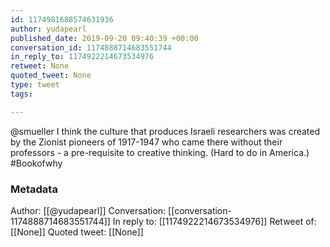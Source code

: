 ```yaml
---
id: 1174981688574631936
author: yudapearl
published_date: 2019-09-20 09:40:39 +00:00
conversation_id: 1174888714683551744
in_reply_to: 1174922214673534976
retweet: None
quoted_tweet: None
type: tweet
tags:

---
```


@smueller I think the culture that produces Israeli researchers was created by the Zionist pioneers of 1917-1947 who came there without their professors - a pre-requisite to creative thinking. (Hard to do in America.) #Bookofwhy

### Metadata

Author: [[@yudapearl]]
Conversation: [[conversation-1174888714683551744]]
In reply to: [[1174922214673534976]]
Retweet of: [[None]]
Quoted tweet: [[None]]
